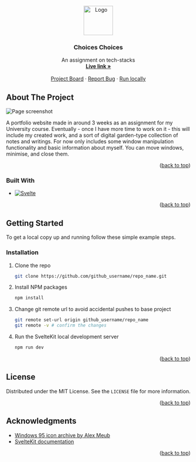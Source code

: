 <!-- PROJECT LOGO -->
<br />
<div align="center">
  <a href="https://github.com/Robin1224/choices-choices-the-tech-stack">
    <img src="https://seeklogo.com/images/A/astro-icon-logo-44253BACEE-seeklogo.com.png" alt="Logo" width="80" height="80">
  </a>

<h3 align="center">Choices Choices</h3>

  <p align="center">
    An assignment on tech-stacks
    <br />
    <a href="fdnd-profile-card.vercel.app"><strong>Live link »</strong></a>
    <br />
    <br />
    <a href="https://github.com/users/Robin1224/projects/7">Project Board</a>
    ·
    <a href="https://github.com/Robin1224/Win95-Portfolio/issues/new">Report Bug</a>
    ·
    <a href="">Run locally</a>
  </p>
</div>

<!-- ABOUT THE PROJECT -->
## About The Project

![Page screenshot](https://github.com/user-attachments/assets/75bfc47a-12f5-4178-90de-748048931033)

A portfolio website made in around 3 weeks as an assignment for my University course. Eventually - once I have more time to work on it - this will include my created work, and a sort of digital garden-type collection of notes and writings. For now only includes some window manipulation functionality and basic information about myself. You can move windows, minimise, and close them.

<p align="right">(<a href="#readme-top">back to top</a>)</p>

### Built With

* [![Svelte](https://img.shields.io/badge/Svelte-4A4A55?style=for-the-badge&logo=svelte&logoColor=FF3E00)](https://svelte.dev/)

<p align="right">(<a href="#readme-top">back to top</a>)</p>

## Getting Started

To get a local copy up and running follow these simple example steps.

### Installation

1. Clone the repo
   ```sh
   git clone https://github.com/github_username/repo_name.git
   ```
2. Install NPM packages
   ```sh
   npm install
   ```
3. Change git remote url to avoid accidental pushes to base project
   ```sh
   git remote set-url origin github_username/repo_name
   git remote -v # confirm the changes
   ```
4. Run the SvelteKit local development server
   ```sh
   npm run dev
   ```

<p align="right">(<a href="#readme-top">back to top</a>)</p>

<!-- LICENSE -->
## License

Distributed under the MIT License. See the `LICENSE` file for more information.

<p align="right">(<a href="#readme-top">back to top</a>)</p>

<!-- ACKNOWLEDGMENTS -->
## Acknowledgments

* [Windows 95 icon archive by Alex Meub](https://win98icons.alexmeub.com/)
* [SvelteKit documentation](https://svelte.dev/docs/kit/introduction)

<p align="right">(<a href="#readme-top">back to top</a>)</p>
